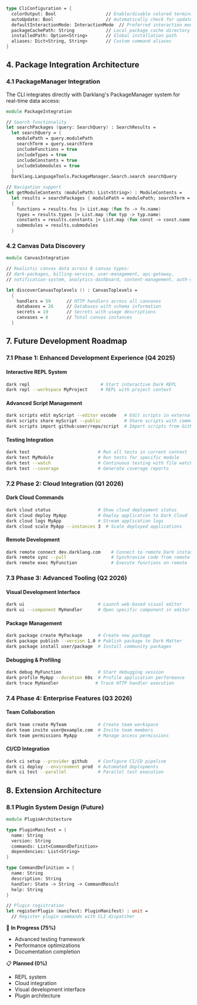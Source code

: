 
```fsharp
type CliConfiguration = {
  colorOutput: Bool                   // Enable/disable colored terminal output
  autoUpdate: Bool                    // Automatically check for updates
  defaultInteractionMode: InteractionMode  // Preferred interaction mode
  packageCachePath: String            // Local package cache directory
  installedPath: Option<String>       // Global installation path
  aliases: Dict<String, String>       // Custom command aliases
}
```

## 4. Package Integration Architecture

### 4.1 PackageManager Integration

The CLI integrates directly with Darklang's PackageManager system for real-time data access:

```fsharp
module PackageIntegration

// Search functionality
let searchPackages (query: SearchQuery) : SearchResults =
  let searchQuery = {
    modulePath = query.modulePath
    searchTerm = query.searchTerm  
    includeFunctions = true
    includeTypes = true
    includeConstants = true
    includeSubmodules = true
  }
  Darklang.LanguageTools.PackageManager.Search.search searchQuery

// Navigation support
let getModuleContents (modulePath: List<String>) : ModuleContents =
  let results = searchPackages { modulePath = modulePath; searchTerm = "" }
  {
    functions = results.fns |> List.map (fun fn -> fn.name)
    types = results.types |> List.map (fun typ -> typ.name)
    constants = results.constants |> List.map (fun const -> const.name)  
    submodules = results.submodules
  }
```

### 4.2 Canvas Data Discovery

```fsharp
module CanvasIntegration

// Realistic canvas data across 8 canvas types:
// dark-packages, billing-service, user-management, api-gateway,
// notification-system, analytics-dashboard, content-management, auth-service

let discoverCanvasToplevels () : CanvasToplevels =
  {
    handlers = 59      // HTTP handlers across all canvases
    databases = 26     // Databases with schema information
    secrets = 19       // Secrets with usage descriptions
    canvases = 8       // Total canvas instances
  }
```


## 7. Future Development Roadmap

### 7.1 Phase 1: Enhanced Development Experience (Q4 2025)

#### **Interactive REPL System**
```bash
dark repl                           # Start interactive Dark REPL
dark repl --workspace MyProject     # REPL with project context
```

#### **Advanced Script Management**
```bash
dark scripts edit myScript --editor vscode   # Edit scripts in external editor
dark scripts share myScript --public         # Share scripts with community
dark scripts import github:user/repo/script  # Import scripts from GitHub
```

#### **Testing Integration**
```bash
dark test                          # Run all tests in current context
dark test MyModule                 # Run tests for specific module
dark test --watch                  # Continuous testing with file watching
dark test --coverage               # Generate coverage reports
```

### 7.2 Phase 2: Cloud Integration (Q1 2026)

#### **Dark Cloud Commands**
```bash
dark cloud status                  # Show cloud deployment status
dark cloud deploy MyApp            # Deploy application to Dark Cloud
dark cloud logs MyApp              # Stream application logs
dark cloud scale MyApp --instances 3  # Scale deployed applications
```

#### **Remote Development**
```bash
dark remote connect dev.darklang.com    # Connect to remote Dark instance
dark remote sync --pull                 # Synchronize code from remote
dark remote exec MyFunction             # Execute functions on remote
```

### 7.3 Phase 3: Advanced Tooling (Q2 2026)

#### **Visual Development Interface**
```bash
dark ui                            # Launch web-based visual editor
dark ui --component MyHandler      # Open specific component in editor
```

#### **Package Management**
```bash
dark package create MyPackage      # Create new package
dark package publish --version 1.0 # Publish package to Dark Matter
dark package install user/package  # Install community packages
```

#### **Debugging & Profiling**
```bash
dark debug MyFunction              # Start debugging session
dark profile MyApp --duration 60s  # Profile application performance
dark trace MyHandler              # Trace HTTP handler execution
```

### 7.4 Phase 4: Enterprise Features (Q3 2026)

#### **Team Collaboration**
```bash
dark team create MyTeam            # Create team workspace
dark team invite user@example.com  # Invite team members
dark team permissions MyApp        # Manage access permissions
```

#### **CI/CD Integration**
```bash
dark ci setup --provider github    # Configure CI/CD pipeline
dark ci deploy --environment prod  # Automated deployments
dark ci test --parallel            # Parallel test execution
```

## 8. Extension Architecture

### 8.1 Plugin System Design (Future)

```fsharp
module PluginArchitecture

type PluginManifest = {
  name: String
  version: String
  commands: List<CommandDefinition>
  dependencies: List<String>
}

type CommandDefinition = {
  name: String
  description: String
  handler: State -> String -> CommandResult
  help: String
}

// Plugin registration
let registerPlugin (manifest: PluginManifest) : unit =
  // Register plugin commands with CLI dispatcher
```


🔄 **In Progress (75%)**
- Advanced testing framework
- Performance optimizations
- Documentation completion

📋 **Planned (0%)**
- REPL system
- Cloud integration
- Visual development interface  
- Plugin architecture
